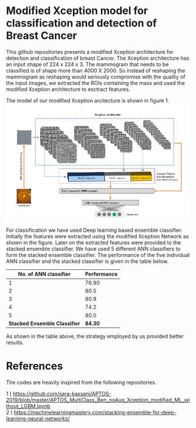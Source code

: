 # Modified Xception model for classification and detection of Breast Cancer 

This github repositories presents a modified Xception architecture for detection and classification of breast Cancer. The Xception architecture has an input shape of 224 x 224 x 3. The mammogram that needs to be classified is of shape more than 4000 X 2000. So instead of reshaping the mammogram as reshaping would seriously compromise with the quality of the input images, we extracted the ROIs containing the mass and used the modified Xception architecture to exctract features. 

The model of our modified Xception arcitecture is shown in figure 1.
![Figure 1](https://github.com/sagardeepdeb/rahman_xception_global/blob/main/model.PNG)

For classification we have used Deep learning based ensemble classifier. Initially the features were extracted using the modified Xception Network as shown in the figure. Later on the extracted features were provided to the stacked ensemble classifier. We have used 5 different ANN classifiers to form the stacked ensemble classifier. The performance of the five individual ANN classifier and the stacked classifier is given in the table below.

No. of ANN classifier | Performance
------------ | -------------
1 | 76.90
2 | 80.5
3 | 80.9
4 | 74.2
5 | 80.0
__Stacked Ensemble Classifier__ | __84.30__

As shown in the table above, the strategy employed by us provided better results.


# References 

The codes are heavily inspired from the following repositories.


1 ) https://github.com/sara-kassani/APTOS-2019/blob/master/APTOS_MultiClass_Ben_noAug_Xception_modified_ML_without_LGBM.ipynb <br/>
2 ) https://machinelearningmastery.com/stacking-ensemble-for-deep-learning-neural-networks/
